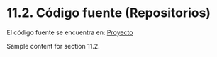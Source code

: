 # 11.2. Código fuente (Repositorios)

El código fuente se encuentra en:
[Proyecto](../../Proyecto)

Sample content for section 11.2.